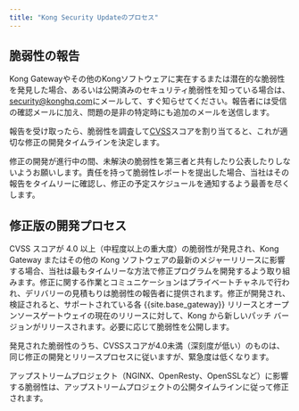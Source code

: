 ```yaml
---
title: "Kong Security Updateのプロセス"
---
```

脆弱性の報告
------

Kong Gatewayやその他のKongソフトウェアに実在するまたは潜在的な脆弱性を発見した場合、あるいは公開済みのセキュリティ脆弱性を知っている場合は、[security@konghq.com](mailto:security@konghq.com)にメールして、すぐ知らせてください。報告者には受信の確認メールに加え、問題の是非の特定時にも追加のメールを送信します。

報告を受け取ったら、脆弱性を調査して[CVSS](https://www.first.org/cvss/)スコアを割り当てると、これが適切な修正の開発タイムラインを決定します。

修正の開発が進行中の間、未解決の脆弱性を第三者と共有したり公表したりしないようお願いします。責任を持って脆弱性レポートを提出した場合、当社はその報告をタイムリーに確認し、修正の予定スケジュールを通知するよう最善を尽くします。

修正版の開発プロセス
----------

CVSS スコアが 4\.0 以上（中程度以上の重大度）の脆弱性が発見され、Kong Gateway またはその他の Kong ソフトウェアの最新のメジャーリリースに影響する場合、当社は最もタイムリーな方法で修正プログラムを開発するよう取り組みます。修正に関する作業とコミュニケーションはプライベートチャネルで行われ、デリバリーの見積もりは脆弱性の報告者に提供されます。修正が開発され、検証されると、サポートされている各 {{site.base_gateway}} リリースとオープンソースゲートウェイの現在のリリースに対して、Kong から新しいパッチ バージョンがリリースされます。必要に応じて脆弱性を公開します。

発見された脆弱性のうち、CVSSスコアが4\.0未満（深刻度が低い）のものは、同じ修正の開発とリリースプロセスに従いますが、緊急度は低くなります。

アップストリームプロジェクト（NGINX、OpenResty、OpenSSLなど）に影響する脆弱性は、アップストリームプロジェクトの公開タイムラインに従って修正されます。

